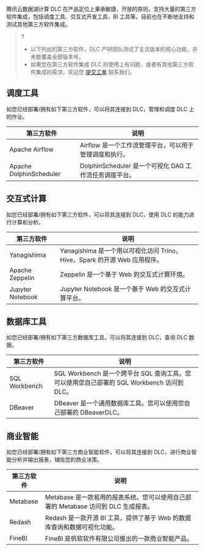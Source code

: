 腾讯云数据湖计算 DLC 在产品定位上秉承敏捷、开放的原则，支持大量的第三方软件集成，包括调度工具、交互式开发工具、BI 工具等。目前也在不断地支持和测试其他第三方软件集成。

>? 
>- 以下列出的第三方软件，DLC 产研团队测试了主流版本的核心功能，并未能覆盖全部版本号。
>- 如果您在第三方软件集成 DLC 的使用上有问题，或者有其他第三方软件集成的需求，欢迎您 [提交工单](https://console.cloud.tencent.com/workorder/category) 联系我们。

## 调度工具

如您已经部署/拥有如下第三方软件，可以将其连接到 DLC，管理和调度 DLC 上的作业。

| 第三方软件              | 说明                                                  |
| ----------------------- | ----------------------------------------------------- |
| Apache Airflow          | Airflow 是一个工作流管理平台，可以用于管理调度和执行。 |
| Apache DolphinScheduler | DolphinScheduler 是一个可视化 DAG 工作流任务调度平台。   |



## 交互式计算

如您已经部署/拥有如下第三方软件，可以将其连接到 DLC，使用 DLC 的能力进行计算和分析。

| 第三方软件       | 说明                                                         |
| ---------------- | ------------------------------------------------------------ |
| Yanagishima      | Yanagishima 是一个用以可视化访问 Trino，Hive，Spark 的开源 Web 应用程序。 |
| Apache Zeppelin  | Zeppelin 是一个基于 Web 的交互式计算环境。                      |
| Jupyter Notebook | Jupyter Notebook 是一个基于 Web 的交互式计算平台。              |



## 数据库工具

如您已经部署/拥有如下第三方数据库工具，可以将其连接到 DLC，查询 DLC 数据。

| 第三方软件    | 说明                                                         |
| ------------- | ------------------------------------------------------------ |
| SQL Workbench | SQL Workbench 是一个跨平台 SQL 查询工具。您可以使用您自己部署的 SQL Workbench 访问到 DLC。 |
| DBeaver       | DBeaver 是一个通用数据库工具。您可以使用您自己部署的 DBeaverDLC。 |



## 商业智能

如您已经部署/拥有如下第三方商业智能软件，可以将其连接到 DLC，进行商业智能分析并输出报表，辅佐您的商业决策。

| 第三方软件 | 说明                                                         |
| ---------- | ------------------------------------------------------------ |
| Metabase   | Metabase 是一款易用的报表系统。您可以使用自己部署的 Metabase 访问到 DLC 生成报表。 |
| Redash     | Redash 是一款开源 BI 工具，提供了基于 Web 的数据库查询和数据可视化功能。 |
| FineBI     | FineBI 是帆软软件有限公司推出的一款商业智能产品。             |


